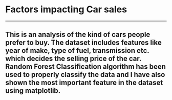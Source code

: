 # Factors impacting Car sales
------------------

This is an analysis of the kind of cars people prefer to buy. The dataset includes features like year of make, type of fuel, transmission etc. which decides the
selling price of the car. Random Forest Classification algorithm has been used to properly classify the data and I have also shown the most important feature in the 
dataset using matplotlib.
------------------
